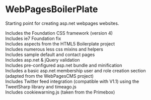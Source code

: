 WebPagesBoilerPlate
===================

Starting point for creating asp.net webpages websites. <br/>

Includes the Foundation CSS framework (version 4) <br/>
Includes ie7 Foundation fix <br/>
Includes aspects from the HTML5 Boilerplate project <br/>
Includes numerous less css mixins and helpers <br/>
Includes sample default and contact pages <br/>
Includes asp.net & jQuery validation <br/>
Includes pre-configured asp.net bundle and minification <br/>
Includes a basic asp.net membership user and role creation section (adapted from the WebPagesCMS project) <br/>
Includes Twitter feed integration (compatible with V1.1) using the TweetSharp library and timeago.js <br/>
Includes cookiewarning.js (taken from the Primebox)<br/>